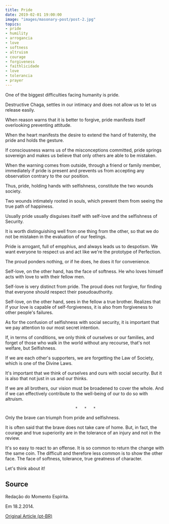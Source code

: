 ```yaml
---
title: Pride
date: 2019-02-01 19:00:00
image: "images/masonary-post/post-2.jpg"
topics: 
- pride
- humility
- arrogancia
- love
- softness
- altruism
- courage
- forgiveness
- faithlicidade
- love
- tolerancia
- prayer
---
```


One of the biggest difficulties facing humanity is pride.

Destructive Chaga, settles in our intimacy and does not allow us to
let us release easily.

When reason warns that it is better to forgive, pride manifests itself overlooking
preventing attitude.

When the heart manifests the desire to extend the hand of fraternity, the
pride and holds the gesture.

If consciousness warns us of the misconceptions committed, pride springs
sovereign and makes us believe that only others are able to be mistaken.

When the warning comes from outside, through a friend or family member, immediately if
pride is present and prevents us from accepting any observation contrary to the
our position.

Thus, pride, holding hands with selfishness, constitute the two wounds
society.

Two wounds intimately rooted in souls, which prevent them from seeing the
true path of happiness.

Usually pride usually disguises itself with self-love and the selfishness of
Security.

It is worth distinguishing well from one thing from the other, so that we do not be mistaken in the evaluation
of our feelings.

Pride is arrogant, full of empphius, and always leads us to despotism.
We want everyone to respect us and act like we're the prototype of
Perfection.

The proud ponders nothing, or if he does, he does it for convenience.

Self-love, on the other hand, has the face of softness. He who loves himself acts with love to
with their fellow men.

Self-love is very distinct from pride. The proud does not forgive, for finding
that everyone should respect their pseudoauthority.

Self-love, on the other hand, sees in the fellow a true brother. Realizes that if your love
is capable of self-forgiveness, it is also from forgiveness to other people's failures.

As for the confusion of selfishness with social security, it is important that we pay attention to
our most secret intention.

If, in terms of conditions, we only think of ourselves or our families, and forget
of those who walk in the world without any recourse, that's not welfare, but
Selfishness.

If we are each other's supporters, we are forgetting the Law of Society,
which is one of the Divine Laws.

It's important that we think of ourselves and ours with social security. But it is also
that not just in us and our thinks.

If we are all brothers, our vision must be broadened to cover the whole.
And if we can effectively contribute to the well-being of our
to do so with altruism.

                                   *   *   *

Only the brave can triumph from pride and selfishness.

It is often said that the brave does not take care of home. But, in fact, the
courage and true superiority are in the tolerance of an injury and not
in the review.

It's so easy to react to an offense. It is so common to return the change with the
same coin. The difficult and therefore less common is to show the other face. The face
of softness, tolerance, true greatness of character.

Let's think about it!

## Source
Redação do Momento Espírita.

Em 18.2.2014.

[Original Article (pt-BR)](http://momento.com.br/pt/ler_texto.php?id=4063)
